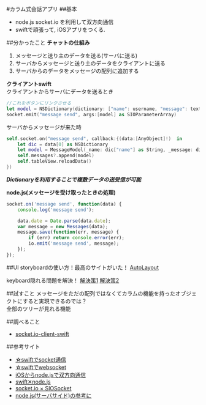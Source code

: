 #カラム式会話アプリ
##基本
- node.js socket.io を利用して双方向通信
- swiftで頑張って, iOSアプリをつくる.

##分かったこと
**チャットの仕組み**  

1. メッセージと送り主のデータを送る(サーバに送る)
2. サーバからメッセージと送り主のデータをクライアントに送る
3. サーバからのデータをメッセージの配列に追加する

**クライアントswift**  
クライアントからサーバにデータを送るとき  

```swift
//これをボタンにリンクさせる
let model = NSDictionary(dictionary: ["name": username, "message": textView.text, "date": convertDateToStr(NSDate())]);
socket.emit("message send", args:[model] as SIOParameterArray)
```

サーバからメッセージが来た時  

```swift
self.socket.on("message send", callback:{(data:[AnyObject]!)  in
    let dic = data[0] as NSDictionary
    let model = MessageModel(_name: dic["name"] as String, _message: dic["message"] as String)
    self.messages?.append(model)
    self.tableView.reloadData()
})
```

***Dictionaryを利用することで複数データの送受信が可能***

**node.js(メッセージを受け取ったときの処理)**  

```javascript
socket.on('message send', function(data) {
    console.log('message send');

    data.date = Date.parse(data.date);
    var message = new Messages(data);
    message.save(function(err, message) {
        if (err) return console.error(err);
        io.emit('message send', message);
    });
});
```

##UI
storyboardの使い方！最高のサイトがいた！
[AutoLayout](http://engineer.typemag.jp/article/ra-ios-tips06)

keyboard隠れる問題を解決！
[解決策1](http://qiita.com/shutokondo/items/6e29fba3f18bc7e81da9)
[解決策2](http://hack.aipo.com/archives/7958/)

##試すこと
メッセージをただの配列ではなくてカラムの機能を持ったオブジェクトにすると実現できるのでは？  
全部のツリーが見れる機能  

##調べること
- [socket.io-client-swift](https://github.com/socketio/socket.io-client-swift)

##参考サイト  
- [☆swiftでsocket通信](http://qiita.com/ytakzk/items/c0a3af0f1b9e5a349d05)  
- [☆swiftでwebsocket](http://grandbig.github.io/blog/2015/03/11/socketio-in-swift/)  
- [iOSからnode.jsで双方向通信](http://dev.classmethod.jp/smartphone/ios-socketioobjc/)  
- [swift✕node.js](http://qiita.com/hiyuzawa/items/15c9f10dcdf0fcb37b4a)  
- [socket.io × SIOSocket](http://qiita.com/mito_log/items/a6207d2b43189687d750)  
- [node.js(サーバサイド)の参考に](http://qiita.com/hosomichi/items/66b309a6c3c20d910218)
